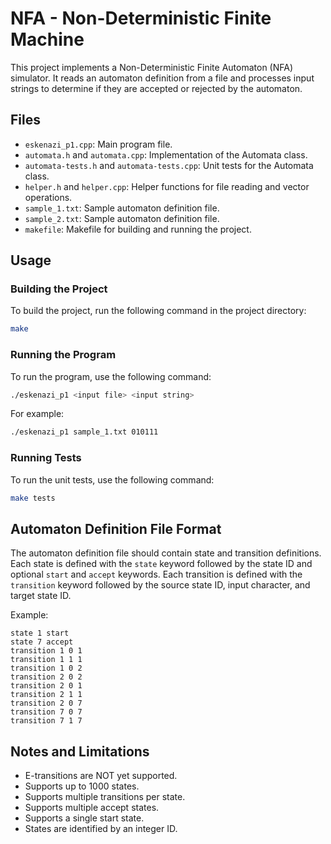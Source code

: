 # NFA - Non-Deterministic Finite Machine

This project implements a Non-Deterministic Finite Automaton (NFA) simulator. It reads an automaton definition from a file and processes input strings to determine if they are accepted or rejected by the automaton.

## Files

- `eskenazi_p1.cpp`: Main program file.
- `automata.h` and `automata.cpp`: Implementation of the Automata class.
- `automata-tests.h` and `automata-tests.cpp`: Unit tests for the Automata class.
- `helper.h` and `helper.cpp`: Helper functions for file reading and vector operations.
- `sample_1.txt`: Sample automaton definition file.
- `sample_2.txt`: Sample automaton definition file.
- `makefile`: Makefile for building and running the project.

## Usage

### Building the Project

To build the project, run the following command in the project directory:

```sh
make
```

### Running the Program

To run the program, use the following command:

```sh
./eskenazi_p1 <input file> <input string>
```

For example:

```sh
./eskenazi_p1 sample_1.txt 010111
```

### Running Tests

To run the unit tests, use the following command:

```sh
make tests
```

## Automaton Definition File Format

The automaton definition file should contain state and transition definitions. Each state is defined with the `state` keyword followed by the state ID and optional `start` and `accept` keywords. Each transition is defined with the `transition` keyword followed by the source state ID, input character, and target state ID.

Example:

```
state 1 start
state 7 accept
transition 1 0 1
transition 1 1 1
transition 1 0 2
transition 2 0 2
transition 2 0 1
transition 2 1 1
transition 2 0 7
transition 7 0 7
transition 7 1 7
```

## Notes and Limitations

- E-transitions are NOT yet supported.
- Supports up to 1000 states.
- Supports multiple transitions per state.
- Supports multiple accept states.
- Supports a single start state.
- States are identified by an integer ID.
